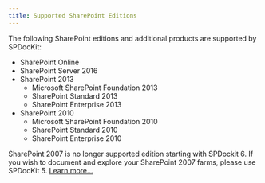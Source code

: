 ```yaml
---
title: Supported SharePoint Editions
---
```

The following SharePoint editions and additional products are supported by SPDocKit:

* SharePoint Online
* SharePoint Server 2016
* SharePoint 2013
  * Microsoft SharePoint Foundation 2013
  * SharePoint Standard 2013
  * SharePoint Enterprise 2013
* SharePoint 2010
  * Microsoft SharePoint Foundation 2010
  * SharePoint Standard 2010
  * SharePoint Enterprise 2010

SharePoint 2007 is no longer supported edition starting with SPDockit 6. If you wish to document and explore your SharePoint 2007 farms, please use SPDocKit 5.
[Learn more…](https://www.spdockit.com/blog/future-spdockit-sharepoint-2007/)


